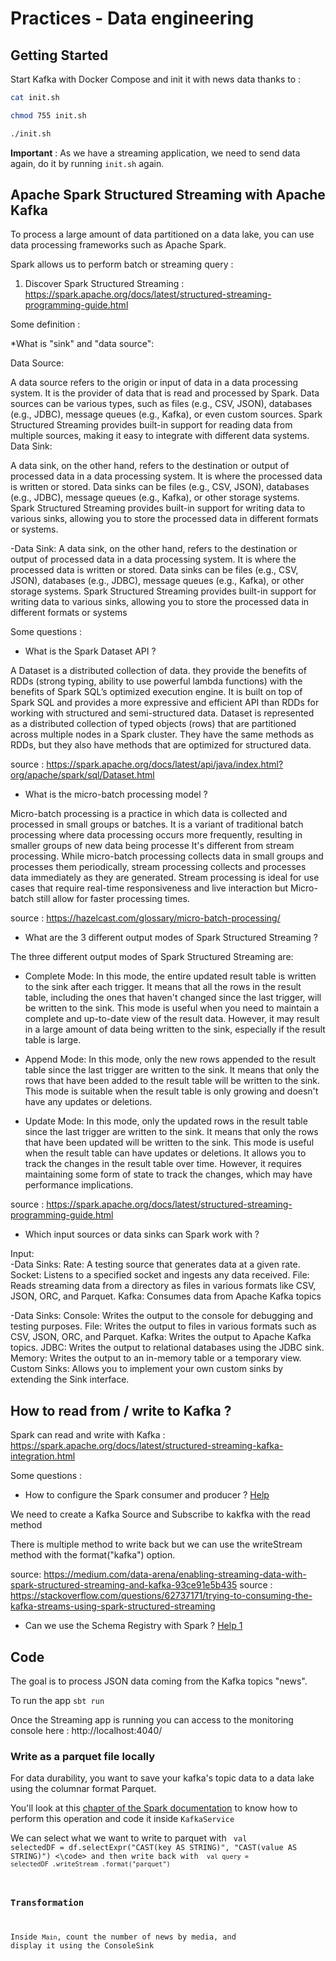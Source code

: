 # Practices - Data engineering

## Getting Started

Start Kafka with Docker Compose and init it with news data thanks to :
```bash
cat init.sh

chmod 755 init.sh

./init.sh
```

**Important** : As we have a streaming application, we need to send data again, do it by running `init.sh` again.

## Apache Spark Structured Streaming with Apache Kafka
To process a large amount of data partitioned on a data lake, you can use data processing frameworks such as Apache Spark.

Spark allows us to perform batch or streaming query :
1. Discover Spark Structured Streaming : https://spark.apache.org/docs/latest/structured-streaming-programming-guide.html


Some definition  :

*What is "sink" and "data source":

Data Source: 

A data source refers to the origin or input of data in a data processing system. It is the provider of data that is read and processed by Spark. Data sources can be various types, such as files (e.g., CSV, JSON), databases (e.g., JDBC), message queues (e.g., Kafka), or even custom sources. Spark Structured Streaming provides built-in support for reading data from multiple sources, making it easy to integrate with different data systems.
Data Sink: 

A data sink, on the other hand, refers to the destination or output of processed data in a data processing system. It is where the processed data is written or stored. Data sinks can be files (e.g., CSV, JSON), databases (e.g., JDBC), message queues (e.g., Kafka), or other storage systems. Spark Structured Streaming provides built-in support for writing data to various sinks, allowing you to store the processed data in different formats or systems.


-Data Sink: A data sink, on the other hand, refers to the destination or output of processed data in a data processing system. It is where the processed data is written or stored. Data sinks can be files (e.g., CSV, JSON), databases (e.g., JDBC), message queues (e.g., Kafka), or other storage systems. Spark Structured Streaming provides built-in support for writing data to various sinks, allowing you to store the processed data in different formats or systems

Some questions :


* What is the Spark Dataset API ?

A Dataset is a distributed collection of data. they provide the benefits of RDDs (strong typing, ability to use powerful lambda functions) with the benefits of Spark SQL’s optimized execution engine. It is built on top of Spark SQL and provides a more expressive and efficient API than RDDs for working with structured and semi-structured data. 
Dataset is represented as a distributed collection of typed objects (rows) that are partitioned across multiple nodes in a Spark cluster. They have the same methods as RDDs, but they also have methods that are optimized for structured data.

source : https://spark.apache.org/docs/latest/api/java/index.html?org/apache/spark/sql/Dataset.html

* What is the micro-batch processing model ?

Micro-batch processing is a practice in which data is collected and processed in small groups or batches. It is a variant of traditional batch processing where data processing occurs more frequently, resulting in smaller groups of new data being processe
It's different from stream processing. While micro-batch processing collects data in small groups and processes them periodically, stream processing collects and processes data immediately as they are generated. Stream processing is ideal for use cases that require real-time responsiveness and live interaction but Micro-batch still allow for faster processing times.

source : https://hazelcast.com/glossary/micro-batch-processing/

* What are the 3 different output modes of Spark Structured Streaming ?

The three different output modes of Spark Structured Streaming are:

- Complete Mode: In this mode, the entire updated result table is written to the sink after each trigger. It means that all the rows in the result table, including the ones that haven't changed since the last trigger, will be written to the sink. This mode is useful when you need to maintain a complete and up-to-date view of the result data. However, it may result in a large amount of data being written to the sink, especially if the result table is large.

- Append Mode: In this mode, only the new rows appended to the result table since the last trigger are written to the sink. It means that only the rows that have been added to the result table will be written to the sink. This mode is suitable when the result table is only growing and doesn't have any updates or deletions.

- Update Mode: In this mode, only the updated rows in the result table since the last trigger are written to the sink. It means that only the rows that have been updated will be written to the sink. This mode is useful when the result table can have updates or deletions. It allows you to track the changes in the result table over time. However, it requires maintaining some form of state to track the changes, which may have performance implications.

source : https://spark.apache.org/docs/latest/structured-streaming-programming-guide.html

* Which input sources or data sinks can Spark work with ? 

Input:  
-Data Sinks: 
Rate: A testing source that generates data at a given rate.
Socket: Listens to a specified socket and ingests any data received.
File: Reads streaming data from a directory as files in various formats like CSV, JSON, ORC, and Parquet.
Kafka: Consumes data from Apache Kafka topics

-Data Sinks: 
Console: Writes the output to the console for debugging and testing purposes.
File: Writes the output to files in various formats such as CSV, JSON, ORC, and Parquet.
Kafka: Writes the output to Apache Kafka topics.
JDBC: Writes the output to relational databases using the JDBC sink.
Memory: Writes the output to an in-memory table or a temporary view.
Custom Sinks: Allows you to implement your own custom sinks by extending the Sink interface.


## How to read from / write to Kafka ?
Spark can read and write with Kafka : https://spark.apache.org/docs/latest/structured-streaming-kafka-integration.html
 
Some questions :
* How to configure the Spark consumer and producer ? [Help](https://spark.apache.org/docs/latest/structured-streaming-kafka-integration.html#kafka-specific-configurations)

We need to create a Kafka Source and Subscribe to kakfka with the read method

There is multiple method to write back but we can use the writeStream method with the format("kafka") option.

source: https://medium.com/data-arena/enabling-streaming-data-with-spark-structured-streaming-and-kafka-93ce91e5b435
source : https://stackoverflow.com/questions/62737171/trying-to-consuming-the-kafka-streams-using-spark-structured-streaming
<br>
* Can we use the Schema Registry with Spark ? [Help 1](https://learn.microsoft.com/en-us/azure/databricks/_static/notebooks/schema-registry-integration/avro-data-and-schema-registry.html)

## Code
The goal is to process JSON data coming from the Kafka topics "news".

To run the app `sbt run`

Once the Streaming app is running you can access to the monitoring console here : http://localhost:4040/

### Write as a parquet file locally
For data durability, you want to save your kafka's topic data to a data lake using the columnar format Parquet.

You'll look at this [chapter of the Spark documentation](https://spark.apache.org/docs/latest/structured-streaming-programming-guide.html#output-sinks) to know how to perform this operation and code it inside `KafkaService`

We can select what we want to write to parquet with <code> val selectedDF = df.selectExpr("CAST(key AS STRING)", "CAST(value AS STRING)") <\code>
and then write back with  <code> 
val query = selectedDF
  .writeStream
  .format("parquet")
</code>
  
### Transformation
Inside `Main`, count the number of news by media, and display it using the ConsoleSink